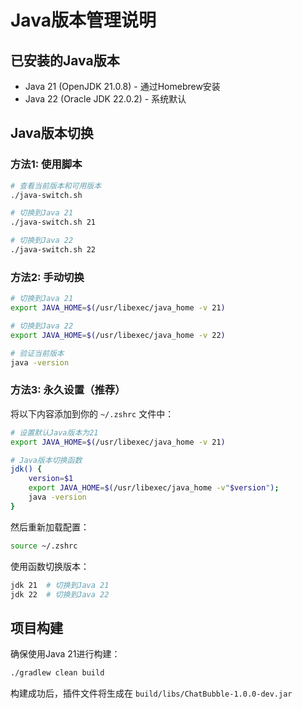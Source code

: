 # Java版本管理说明

## 已安装的Java版本
- Java 21 (OpenJDK 21.0.8) - 通过Homebrew安装
- Java 22 (Oracle JDK 22.0.2) - 系统默认

## Java版本切换

### 方法1: 使用脚本
```bash
# 查看当前版本和可用版本
./java-switch.sh

# 切换到Java 21
./java-switch.sh 21

# 切换到Java 22
./java-switch.sh 22
```

### 方法2: 手动切换
```bash
# 切换到Java 21
export JAVA_HOME=$(/usr/libexec/java_home -v 21)

# 切换到Java 22
export JAVA_HOME=$(/usr/libexec/java_home -v 22)

# 验证当前版本
java -version
```

### 方法3: 永久设置（推荐）
将以下内容添加到你的 `~/.zshrc` 文件中：

```bash
# 设置默认Java版本为21
export JAVA_HOME=$(/usr/libexec/java_home -v 21)

# Java版本切换函数
jdk() {
    version=$1
    export JAVA_HOME=$(/usr/libexec/java_home -v"$version");
    java -version
}
```

然后重新加载配置：
```bash
source ~/.zshrc
```

使用函数切换版本：
```bash
jdk 21  # 切换到Java 21
jdk 22  # 切换到Java 22
```

## 项目构建
确保使用Java 21进行构建：
```bash
./gradlew clean build
```

构建成功后，插件文件将生成在 `build/libs/ChatBubble-1.0.0-dev.jar`

